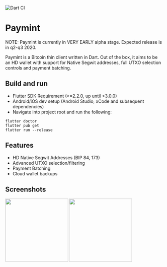 ![Dart CI](https://github.com/RohanKapurDEV/paymint/workflows/Dart%20CI/badge.svg?event=check_suite)

# Paymint
NOTE: Paymint is currently in VERY EARLY alpha stage. Expected release is in q2-q3 2020.

Paymint is a Bitcoin thin client written in Dart. Out of the box, it aims to be an HD wallet with support for Native Segwit addresses, full UTXO selection controls and payment batching.

## Build and run
- Flutter SDK Requirement (>=2.2.0, up until <3.0.0)
- Android/iOS dev setup (Android Studio, xCode and subsequent dependencies)
- Navigate into project root and run the following:
```
flutter doctor
flutter pub get
flutter run --release
```

## Features
- HD Native Segwit Addresses (BIP 84, 173)
- Advanced UTXO selection/filtering
- Payment Batching
- Cloud wallet backups

## Screenshots
<img src="https://imgur.com/ib2IPoP.jpg" width="200" align="left"> <img src="https://imgur.com/hJQmhkw.jpg" width="200">
